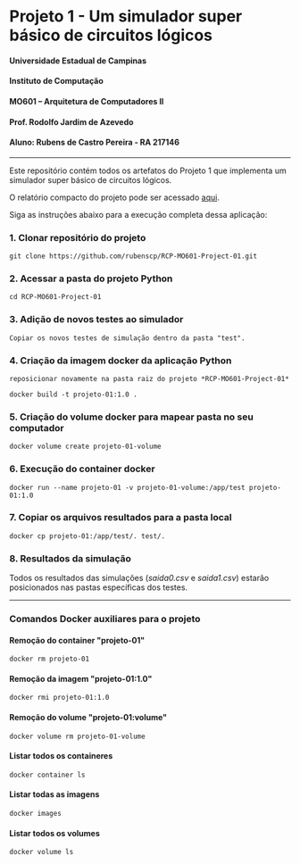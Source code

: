 # Projeto 1 - Um simulador super básico de circuitos lógicos

#### Universidade Estadual de Campinas

#### Instituto de Computação

#### MO601 – Arquitetura de Computadores II

#### Prof. Rodolfo Jardim de Azevedo

#### Aluno: Rubens de Castro Pereira - RA 217146

___

Este repositório contém todos os artefatos do Projeto 1 que implementa um simulador super básico de circuitos lógicos.

O relatório compacto do projeto pode ser acessado [aqui](https://github.com/rubenscp/RCP-MO601-Project-01/blob/main/relatorio.pdf).

Siga as instruções abaixo para a execução completa dessa aplicação:

### 1. Clonar repositório do projeto

```
git clone https://github.com/rubenscp/RCP-MO601-Project-01.git
```
	
### 2. Acessar a pasta do projeto Python
	
```
cd RCP-MO601-Project-01
```
	
### 3. Adição de novos testes ao simulador

```
Copiar os novos testes de simulação dentro da pasta "test".
```

### 4. Criação da imagem docker da aplicação Python
	
```
reposicionar novamente na pasta raiz do projeto *RCP-MO601-Project-01*
```
```
docker build -t projeto-01:1.0 .
```

### 5. Criação do volume docker para mapear pasta no seu computador

```
docker volume create projeto-01-volume
```

### 6. Execução do container docker

```
docker run --name projeto-01 -v projeto-01-volume:/app/test projeto-01:1.0
```
	
### 7. Copiar os arquivos resultados para a pasta local

```
docker cp projeto-01:/app/test/. test/.
```
    
### 8. Resultados da simulação


Todos os resultados das simulações (*saida0.csv* e *saida1.csv*) estarão posicionados nas pastas específicas dos testes.

___

### Comandos Docker auxiliares para o projeto

#### Remoção do container "projeto-01"

```
docker rm projeto-01
```

#### Remoção da imagem "projeto-01:1.0"

```
docker rmi projeto-01:1.0
```

#### Remoção do volume "projeto-01:volume"

```
docker volume rm projeto-01-volume
```

#### Listar todos os containeres

```
docker container ls 
```

#### Listar todas as imagens

```
docker images 
```

#### Listar todos os volumes

```
docker volume ls
```
